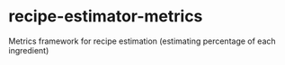 # recipe-estimator-metrics
Metrics framework for recipe estimation (estimating percentage of each ingredient)

